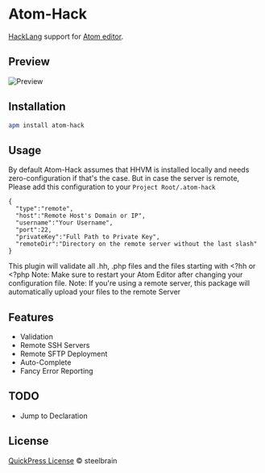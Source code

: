 # Atom-Hack

[HackLang](https://github.com/facebook/hhvm) support for [Atom editor](http://atom.io).

## Preview
![Preview](https://cloud.githubusercontent.com/assets/4278113/5449170/4b1597b2-8512-11e4-86f0-2ac210f68263.png)

## Installation

```bash
apm install atom-hack
```

## Usage

By default Atom-Hack assumes that HHVM is installed locally and needs zero-configuration if that's the case. But in case the server is remote, Please add this configuration to your `Project Root/.atom-hack`
```
{
  "type":"remote",
  "host":"Remote Host's Domain or IP",
  "username":"Your Username",
  "port":22,
  "privateKey":"Full Path to Private Key",
  "remoteDir":"Directory on the remote server without the last slash"
}
```
This plugin will validate all .hh, .php files and the files starting with <?hh or <?php
Note: Make sure to restart your Atom Editor after changing your configuration file.
Note: If you're using a remote server, this package will automatically upload your files to the remote Server

## Features

 * Validation
 * Remote SSH Servers
 * Remote SFTP Deployment
 * Auto-Complete
 * Fancy Error Reporting

## TODO
 * Jump to Declaration

## License

[QuickPress License](https://raw.githubusercontent.com/raeesiqbal/QuickPress/master/license.txt) © steelbrain
